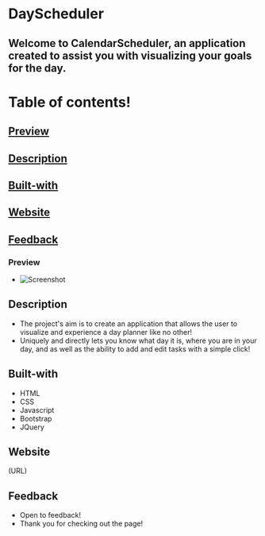 # DayScheduler

## Welcome to CalendarScheduler, an application created to assist you with visualizing your goals for the day.

# Table of contents!

## [Preview](#Preview)

## [Description](#Description)

## [Built-with](#Built-with)

## [Website](#Website)

## [Feedback](#Feedback)

### Preview

- ![Screenshot](URL)

## Description

- The project's aim is to create an application that allows the user to visualize and experience a day planner like no other!
- Uniquely and directly lets you know what day it is, where you are in your day, and as well as the ability to add and edit tasks with a simple click!

## Built-with

- HTML
- CSS
- Javascript
- Bootstrap
- JQuery

## Website

(URL)

## Feedback

- Open to feedback!
- Thank you for checking out the page!

